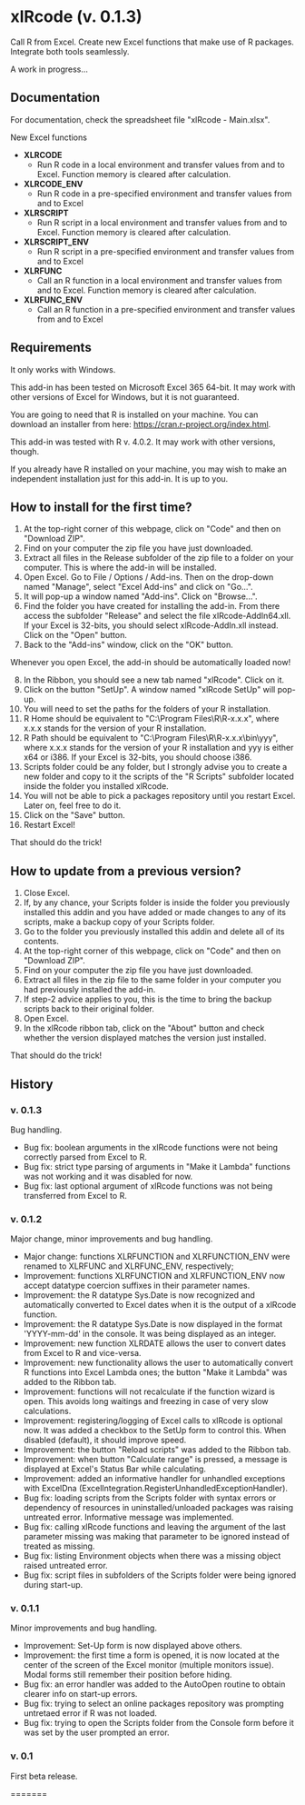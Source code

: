# xlRcode (v. 0.1.3)

Call R from Excel. Create new Excel functions that make use of R packages. Integrate both tools seamlessly.

A work in progress...

## Documentation

For documentation, check the spreadsheet file "xlRcode - Main.xlsx".			
	
New Excel functions				
				
- **XLRCODE**
  - Run R code in a local environment and transfer values from and to Excel. Function memory is cleared after calculation.
- **XLRCODE_ENV**
  - Run R code in a pre-specified environment and transfer values from and to Excel
- **XLRSCRIPT**
  - Run R script in a local environment and transfer values from and to Excel. Function memory is cleared after calculation.
- **XLRSCRIPT_ENV**
  - Run R script in a pre-specified environment and transfer values from and to Excel
- **XLRFUNC**
  - Call an R function in a local environment and transfer values from and to Excel. Function memory is cleared after calculation.
- **XLRFUNC_ENV**
  - Call an R function in a pre-specified environment and transfer values from and to Excel

## Requirements

It only works with Windows.

This add-in has been tested on Microsoft Excel 365 64-bit. It may work with other versions of Excel for Windows, but it is not guaranteed.

You are going to need that R is installed on your machine. You can download an installer from here: https://cran.r-project.org/index.html.

This add-in was tested with R v. 4.0.2. It may work with other versions, though.

If you already have R installed on your machine, you may wish to make an independent installation just for this add-in. It is up to you.

## How to install for the first time?

1) At the top-right corner of this webpage, click on "Code" and then on "Download ZIP".
2) Find on your computer the zip file you have just downloaded.
3) Extract all files in the Release subfolder of the zip file to a folder on your computer. This is where the add-in will be installed.
4) Open Excel. Go to File / Options / Add-ins. Then on the drop-down named "Manage", select "Excel Add-ins" and click on "Go...".
5) It will pop-up a window named "Add-ins". Click on "Browse...".
6) Find the folder you have created for installing the add-in. From there access the subfolder "Release" and select the file xlRcode-AddIn64.xll. If your Excel is 32-bits, you should select xlRcode-AddIn.xll instead. Click on the "Open" button.
7) Back to the "Add-ins" window, click on the "OK" button.

Whenever you open Excel, the add-in should be automatically loaded now!

8) In the Ribbon, you should see a new tab named "xlRcode". Click on it.
9) Click on the button "SetUp". A window named "xlRcode SetUp" will pop-up.
10) You will need to set the paths for the folders of your R installation.
11) R Home should be equivalent to "C:\Program Files\R\R-x.x.x", where x.x.x stands for the version of your R installation.
12) R Path should be equivalent to "C:\Program Files\R\R-x.x.x\bin\yyy", where x.x.x stands for the version of your R installation and yyy is either x64 or i386. If your Excel is 32-bits, you should choose i386.
13) Scripts folder could be any folder, but I strongly advise you to create a new folder and copy to it the scripts of the "R Scripts" subfolder located inside the folder you installed xlRcode.
14) You will not be able to pick a packages repository until you restart Excel. Later on, feel free to do it.
15) Click on the "Save" button.
16) Restart Excel!

That should do the trick!

## How to update from a previous version?

1) Close Excel.
2) If, by any chance, your Scripts folder is inside the folder you previously installed this addin and you have added or made changes to any of its scripts, make a backup copy of your Scripts folder.
3) Go to the folder you previously installed this addin and delete all of its contents.
4) At the top-right corner of this webpage, click on "Code" and then on "Download ZIP".
5) Find on your computer the zip file you have just downloaded.
6) Extract all files in the zip file to the same folder in your computer you had previously installed the add-in.
7) If step-2 advice applies to you, this is the time to bring the backup scripts back to their original folder.
8) Open Excel.
9) In the xlRcode ribbon tab, click on the "About" button and check whether the version displayed matches the version just installed.

That should do the trick!

## History

### v. 0.1.3
Bug handling.
- Bug fix: boolean arguments in the xlRcode functions were not being correctly parsed from Excel to R.
- Bug fix: strict type parsing of arguments in "Make it Lambda" functions was not working and it was disabled for now.
- Bug fix: last optional argument of xlRcode functions was not being transferred from Excel to R.

### v. 0.1.2
Major change, minor improvements and bug handling.
- Major change: functions XLRFUNCTION and XLRFUNCTION_ENV were renamed to XLRFUNC and XLRFUNC_ENV, respectively;
- Improvement: functions XLRFUNCTION and XLRFUNCTION_ENV now accept datatype coercion suffixes in their parameter names.
- Improvement: the R datatype Sys.Date is now recognized and automatically converted to Excel dates when it is the output of a xlRcode function.
- Improvement: the R datatype Sys.Date is now displayed in the format 'YYYY-mm-dd' in the console. It was being displayed as an integer.
- Improvement: new function XLRDATE allows the user to convert dates from Excel to R and vice-versa.
- Improvement: new functionality allows the user to automatically convert R functions into Excel Lambda ones; the button "Make it Lambda" was added to the Ribbon tab.
- Improvement: functions will not recalculate if the function wizard is open. This avoids long waitings and freezing in case of very slow calculations.
- Improvement: registering/logging of Excel calls to xlRcode is optional now. It was added a checkbox to the SetUp form to control this. When disabled (default), it should improve speed.
- Improvement: the button "Reload scripts" was added to the Ribbon tab.
- Improvement: when button "Calculate range" is pressed, a message is displayed at Excel's Status Bar while calculating.
- Improvement: added an informative handler for unhandled exceptions with ExcelDna (ExcelIntegration.RegisterUnhandledExceptionHandler).
- Bug fix: loading scripts from the Scripts folder with syntax errors or dependency of resources in uninstalled/unloaded packages was raising untreated error. Informative message was implemented.
- Bug fix: calling xlRcode functions and leaving the argument of the last parameter missing was making that parameter to be ignored instead of treated as missing.
- Bug fix: listing Environment objects when there was a missing object raised untreated error.
- Bug fix: script files in subfolders of the Scripts folder were being ignored during start-up.

### v. 0.1.1
Minor improvements and bug handling.
- Improvement: Set-Up form is now displayed above others.
- Improvement: the first time a form is opened, it is now located at the center of the screen of the Excel monitor (multiple monitors issue). Modal forms still remember their position before hiding.
- Bug fix: an error handler was added to the AutoOpen routine to obtain clearer info on start-up errors.
- Bug fix: trying to select an online packages repository was prompting untretaed error if R was not loaded.
- Bug fix: trying to open the Scripts folder from the Console form before it was set by the user prompted an error.

### v. 0.1
First beta release.

=======

